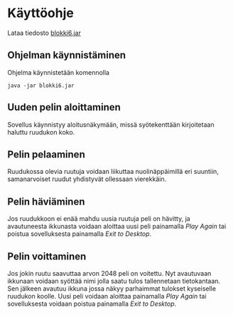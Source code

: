 # Käyttöohje

Lataa tiedosto [blokki6.jar](https://github.com/glinoen/ot-harjoitustyo2020/releases/download/viikko6/blokki6.jar)

## Ohjelman käynnistäminen

Ohjelma käynnistetään komennolla 

```
java -jar blokki6.jar
```

## Uuden pelin aloittaminen

Sovellus käynnistyy aloitusnäkymään, missä syötekenttään kirjoitetaan haluttu ruudukon koko.

## Pelin pelaaminen

Ruudukossa olevia ruutuja voidaan liikuttaa nuolinäppäimillä eri suuntiin, samanarvoiset ruudut yhdistyvät ollessaan vierekkäin.

## Pelin häviäminen

Jos ruudukkoon ei enää mahdu uusia ruutuja peli on hävitty, ja avautuneesta ikkunasta voidaan aloittaa uusi peli painamalla _Play Again_ tai poistua sovelluksesta painamalla _Exit to Desktop_.

## Pelin voittaminen

Jos jokin ruutu saavuttaa arvon 2048 peli on voitettu. Nyt avautuvaan ikkunaan voidaan syöttää nimi jolla saatu tulos tallennetaan tietokantaan. Sen jälkeen avautuu ikkuna jossa näkyy parhaimmat tulokset kyseiselle ruudukon koolle. 
Uusi peli voidaan aloittaa painamalla _Play Again_ tai sovelluksesta voidaan poistua painamalla _Exit to Desktop_.

